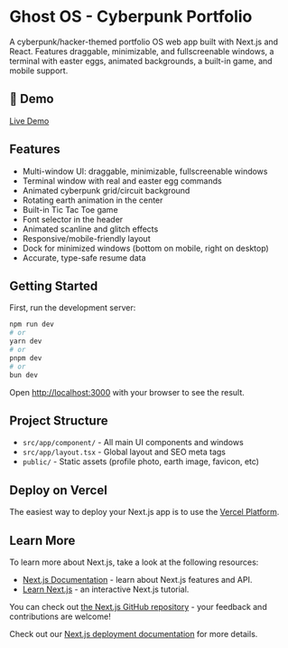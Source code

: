 # Ghost OS - Cyberpunk Portfolio

A cyberpunk/hacker-themed portfolio OS web app built with Next.js and React. Features draggable, minimizable, and fullscreenable windows, a terminal with easter eggs, animated backgrounds, a built-in game, and mobile support.

## 🚀 Demo

[Live Demo](https://portfolio-2025-rouge-seven.vercel.app/)

## Features

- Multi-window UI: draggable, minimizable, fullscreenable windows
- Terminal window with real and easter egg commands
- Animated cyberpunk grid/circuit background
- Rotating earth animation in the center
- Built-in Tic Tac Toe game
- Font selector in the header
- Animated scanline and glitch effects
- Responsive/mobile-friendly layout
- Dock for minimized windows (bottom on mobile, right on desktop)
- Accurate, type-safe resume data

## Getting Started

First, run the development server:

```bash
npm run dev
# or
yarn dev
# or
pnpm dev
# or
bun dev
```

Open [http://localhost:3000](http://localhost:3000) with your browser to see the result.

## Project Structure

- `src/app/component/` - All main UI components and windows
- `src/app/layout.tsx` - Global layout and SEO meta tags
- `public/` - Static assets (profile photo, earth image, favicon, etc)

## Deploy on Vercel

The easiest way to deploy your Next.js app is to use the [Vercel Platform](https://vercel.com/new?utm_medium=default-template&filter=next.js&utm_source=create-next-app&utm_campaign=create-next-app-readme).

## Learn More

To learn more about Next.js, take a look at the following resources:

- [Next.js Documentation](https://nextjs.org/docs) - learn about Next.js features and API.
- [Learn Next.js](https://nextjs.org/learn) - an interactive Next.js tutorial.

You can check out [the Next.js GitHub repository](https://github.com/vercel/next.js) - your feedback and contributions are welcome!

Check out our [Next.js deployment documentation](https://nextjs.org/docs/app/building-your-application/deploying) for more details.
